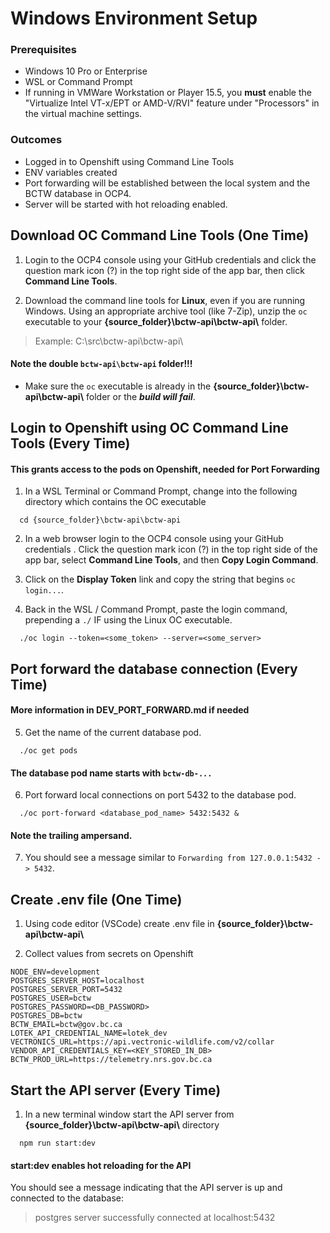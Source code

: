 # Windows Environment Setup

### Prerequisites

- Windows 10 Pro or Enterprise
- WSL or Command Prompt
- If running in VMWare Workstation or Player 15.5, you **must** enable the "Virtualize Intel VT-x/EPT or AMD-V/RVI" feature under "Processors" in the virtual machine settings.

### Outcomes

- Logged in to Openshift using Command Line Tools
- ENV variables created
- Port forwarding will be established between the local system and the BCTW database in OCP4.
- Server will be started with hot reloading enabled.

## Download OC Command Line Tools (One Time)

1. Login to the OCP4 console using your GitHub credentials and click the question mark icon (?) in the top right side of the app bar, then click **Command Line Tools**.

2. Download the command line tools for **Linux**, even if you are running Windows. Using an appropriate archive tool (like 7-Zip), unzip the `oc` executable to your **{source_folder}\bctw-api\bctw-api\\** folder.

> Example: C:\src\bctw-api\bctw-api\

#### Note the double `bctw-api\bctw-api` folder!!!

- Make sure the `oc` executable is already in the **{source_folder}\bctw-api\bctw-api\\** folder or the **_build will fail_**.

## Login to Openshift using OC Command Line Tools (Every Time)

#### This grants access to the pods on Openshift, needed for Port Forwarding

1. In a WSL Terminal or Command Prompt, change into the following directory which contains the OC executable

```
  cd {source_folder}\bctw-api\bctw-api
```

2. In a web browser login to the OCP4 console using your GitHub credentials . Click the question mark icon (?) in the top right side of the app bar, select **Command Line Tools**, and then **Copy Login Command**.

3. Click on the **Display Token** link and copy the string that begins `oc login...`.

4. Back in the WSL / Command Prompt, paste the login command, prepending a `./` IF using the Linux OC executable.

```
  ./oc login --token=<some_token> --server=<some_server>
```

## Port forward the database connection (Every Time)

#### More information in DEV_PORT_FORWARD.md if needed

5. Get the name of the current database pod.

```
  ./oc get pods
```

#### The database pod name starts with `bctw-db-...`

6. Port forward local connections on port 5432 to the database pod.

```
  ./oc port-forward <database_pod_name> 5432:5432 &
```

#### Note the trailing ampersand.

7. You should see a message similar to `Forwarding from 127.0.0.1:5432 -> 5432`.

## Create .env file (One Time)

1. Using code editor (VSCode) create .env file in **{source_folder}\bctw-api\bctw-api\\**

2. Collect values from secrets on Openshift

```
NODE_ENV=development
POSTGRES_SERVER_HOST=localhost
POSTGRES_SERVER_PORT=5432
POSTGRES_USER=bctw
POSTGRES_PASSWORD=<DB_PASSWORD>
POSTGRES_DB=bctw
BCTW_EMAIL=bctw@gov.bc.ca
LOTEK_API_CREDENTIAL_NAME=lotek_dev
VECTRONICS_URL=https://api.vectronic-wildlife.com/v2/collar
VENDOR_API_CREDENTIALS_KEY=<KEY_STORED_IN_DB>
BCTW_PROD_URL=https://telemetry.nrs.gov.bc.ca
```

## Start the API server (Every Time)

1. In a new terminal window start the API server from **{source_folder}\bctw-api\bctw-api\\** directory

```
  npm run start:dev
```

#### start:dev enables hot reloading for the API

You should see a message indicating that the API server is up and connected to the database:

> postgres server successfully connected at localhost:5432
